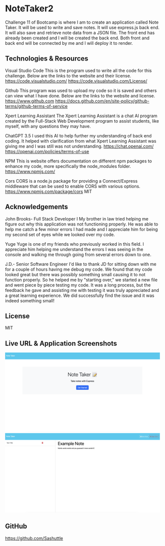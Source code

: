 # NoteTaker2

Challenge 11 of Bootcamp is where I am to create an application called Note Taker. It will be used to write and save notes. It will use express.js back end. It will also save and retrieve note data from a JSON file. The front end has already been created and I will be created the back end. Both front and back end will be connected by me and I will deploy it to render.

## Technologies & Resources 
Visual Studio Code
    This is the program used to write all the code for this challenge.  Below are the links to the website and their license.
    https://code.visualstudio.com/
    https://code.visualstudio.com/License/

Github
    This program was used to upload my code so it is saved and others can view what I have done.  Below are the links to the website and license.
    https://www.github.com
    https://docs.github.com/en/site-policy/github-terms/github-terms-of-service

Xpert Learning Assistant
    The Xpert Learning Assistant is a chat AI program created by the Full-Stack Web Development program to assist students, like myself, with any questions they may have.

ChatGPT 3.5 
    I used this AI to help further my understanding of back end coding. It helped with clarification from what Xpert Learning Assistant was giving me and I was still was not understanding. 
    https://chat.openai.com/ 
    https://openai.com/policies/terms-of-use

NPM
    This is website offers documentation on different npm packages to enhance my code, more specifically the node_modules folder. 
    https://www.npmjs.com/

Cors
    CORS is a node.js package for providing a Connect/Express middleware that can be used to enable CORS with various options.
    https://www.npmjs.com/package/cors
    MIT

## Acknowledgements
John Brooks- Full Stack Developer I
    My brother in law tried helping me figure out why this application was not functioning properly.  He was able to help me catch a few minor errors I had made and I appreciate him for being my second set of eyes while we looked over my code.

Yuge
    Yuge is one of my friends who previously worked in this field. I appreciate him helping me understand the errors I was seeing in the console and walking me through going from several errors down to one. 

J.D.- Senior Software Engineer
    I'd like to thank JD for sitting down with me for a couple of hours having me debug my code.  We found that my code looked great but there was possibly something small causing it to not function properly.  So he helped me by "starting over," we started a new file and went piece by piece testing my code.  It was a long process, but the feedback he gave and assisting me with testing it was truly appreciated and a great learning experience.  We did successfully find the issue and it was indeed something small! 

## License
MIT

## Live URL & Application Screenshots

![NoteTaker](./images/NoteTaker.png)
![NoteTaker2](./images/NoteTaker2.png)

## GitHub 
https://github.com/Sashuttle
